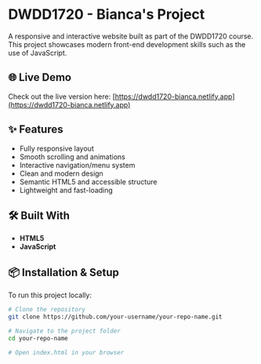 # DWDD1720 - Bianca's Project

A responsive and interactive website built as part of the DWDD1720 course. This project showcases modern front-end development skills such as the use of JavaScript.

## 🌐 Live Demo

Check out the live version here: [https://dwdd1720-bianca.netlify.app](https://dwdd1720-bianca.netlify.app)

## ✨ Features

- Fully responsive layout
- Smooth scrolling and animations
- Interactive navigation/menu system
- Clean and modern design
- Semantic HTML5 and accessible structure
- Lightweight and fast-loading

## 🛠️ Built With

- **HTML5** 
- **JavaScript**

## 📦 Installation & Setup

To run this project locally:

```bash
# Clone the repository
git clone https://github.com/your-username/your-repo-name.git

# Navigate to the project folder
cd your-repo-name

# Open index.html in your browser

